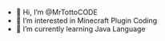 - 👋 Hi, I’m @MrTottoCODE
- 👀 I’m interested in Minecraft Plugin Coding
- 🌱 I’m currently learning Java Language

<!---
MrTottoCODE/MrTottoCODE is a ✨ special ✨ repository because its `README.md` (this file) appears on your GitHub profile.
You can click the Preview link to take a look at your changes.
--->
